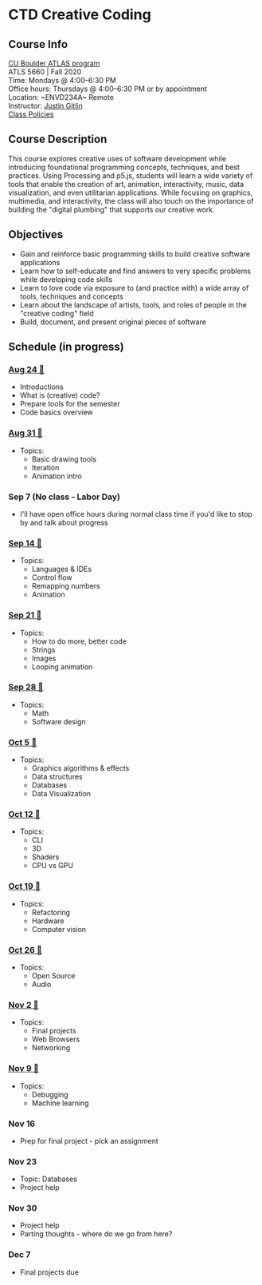# CTD Creative Coding

## Course Info

[CU Boulder ATLAS program](https://www.colorado.edu/atlas/academics/graduate/ms-technology-media-society) <br>
ATLS 5660 | Fall 2020 <br>
Time: Mondays @ 4:00–6:30 PM <br>
Office hours: Thursdays @ 4:00–6:30 PM or by appointment <br>
Location: ~ENVD234A~ Remote <br>
Instructor: [Justin Gitlin](https://cacheflowe.com) <br>
[Class Policies](./docs/policies.md)

## Course Description

This course explores creative uses of software development while introducing foundational programming concepts, techniques, and best practices. Using Processing and p5.js, students will learn a wide variety of tools that enable the creation of art, animation, interactivity, music, data visualization, and even utilitarian applications. While focusing on graphics, multimedia, and interactivity, the class will also touch on the importance of building the "digital plumbing" that supports our creative work.

## Objectives

* Gain and reinforce basic programming skills to build creative software applications
* Learn how to self-educate and find answers to very specific problems while developing code skills
* Learn to love code via exposure to (and practice with) a wide array of tools, techniques and concepts
* Learn about the landscape of artists, tools, and roles of people in the "creative coding" field
* Build, document, and present original pieces of software

## Schedule (in progress)

### [Aug 24 🔗](./classes/2020-08-24-aug-24.md)

* Introductions
* What is (creative) code?
* Prepare tools for the semester
* Code basics overview

### [Aug 31 🔗](./classes/2020-08-31-aug-31.md)

* Topics:
  * Basic drawing tools
  * Iteration
  * Animation intro

### Sep 7 (No class - Labor Day)

* I'll have open office hours during normal class time if you'd like to stop by and talk about progress

### [Sep 14 🔗](./classes/2020-09-14-sep-14.md)

* Topics:
  * Languages & IDEs
  * Control flow
  * Remapping numbers
  * Animation

### [Sep 21 🔗](./classes/2020-09-21-sep-21.md)

* Topics:
  * How to do more, better code
  * Strings
  * Images
  * Looping animation

### [Sep 28 🔗](./classes/2020-09-28-sep-28.md)

* Topics:
  * Math
  * Software design

### [Oct 5 🔗](./classes/2020-10-05-oct-05.md)

* Topics:
  * Graphics algorithms & effects
  * Data structures
  * Databases
  * Data Visualization

### [Oct 12 🔗](./classes/2020-10-12-oct-12.md)

* Topics:
  * CLI
  * 3D
  * Shaders
  * CPU vs GPU

### [Oct 19 🔗](./classes/2020-10-19-oct-19.md)

* Topics:
  * Refactoring
  * Hardware
  * Computer vision

### [Oct 26 🔗](./classes/2020-10-26-oct-26.md)

* Topics:
  * Open Source
  * Audio

### [Nov 2 🔗](./classes/2020-11-02-nov-02.md)

* Topics:
  * Final projects
  * Web Browsers
  * Networking

### [Nov 9 🔗](./classes/2020-11-09-nov-09.md)

* Topics:
  * Debugging
  * Machine learning

### Nov 16

* Prep for final project - pick an assignment

### Nov 23

* Topic: Databases
* Project help

### Nov 30

* Project help
* Parting thoughts - where do we go from here?

### Dec 7

* Final projects due

